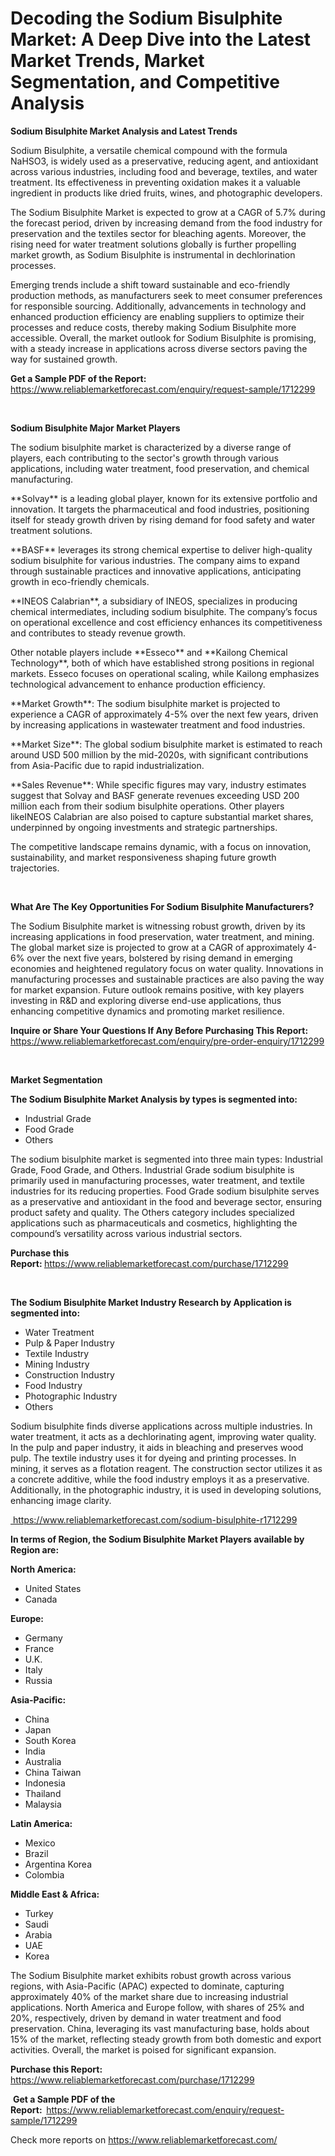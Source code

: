 <p><h1>Decoding the Sodium Bisulphite Market: A Deep Dive into the Latest Market Trends, Market Segmentation, and Competitive Analysis</h1></p><p><strong>Sodium Bisulphite Market Analysis and Latest Trends</strong></p>
<p><p>Sodium Bisulphite, a versatile chemical compound with the formula NaHSO3, is widely used as a preservative, reducing agent, and antioxidant across various industries, including food and beverage, textiles, and water treatment. Its effectiveness in preventing oxidation makes it a valuable ingredient in products like dried fruits, wines, and photographic developers. </p><p>The Sodium Bisulphite Market is expected to grow at a CAGR of 5.7% during the forecast period, driven by increasing demand from the food industry for preservation and the textiles sector for bleaching agents. Moreover, the rising need for water treatment solutions globally is further propelling market growth, as Sodium Bisulphite is instrumental in dechlorination processes.</p><p>Emerging trends include a shift toward sustainable and eco-friendly production methods, as manufacturers seek to meet consumer preferences for responsible sourcing. Additionally, advancements in technology and enhanced production efficiency are enabling suppliers to optimize their processes and reduce costs, thereby making Sodium Bisulphite more accessible. Overall, the market outlook for Sodium Bisulphite is promising, with a steady increase in applications across diverse sectors paving the way for sustained growth.</p></p>
<p><strong>Get a Sample PDF of the Report:&nbsp;</strong> <a href="https://www.reliablemarketforecast.com/enquiry/request-sample/1712299?utm_campaign=3307&utm_medium=2&utm_source=Github&utm_content=ia&utm_term=01042025&utm_id=sodium-bisulphite">https://www.reliablemarketforecast.com/enquiry/request-sample/1712299</a></p>
<p>&nbsp;</p>
<p><strong>Sodium Bisulphite Major Market Players</strong></p>
<p><p>The sodium bisulphite market is characterized by a diverse range of players, each contributing to the sector's growth through various applications, including water treatment, food preservation, and chemical manufacturing. </p><p>**Solvay** is a leading global player, known for its extensive portfolio and innovation. It targets the pharmaceutical and food industries, positioning itself for steady growth driven by rising demand for food safety and water treatment solutions.</p><p>**BASF** leverages its strong chemical expertise to deliver high-quality sodium bisulphite for various industries. The company aims to expand through sustainable practices and innovative applications, anticipating growth in eco-friendly chemicals.</p><p>**INEOS Calabrian**, a subsidiary of INEOS, specializes in producing chemical intermediates, including sodium bisulphite. The company’s focus on operational excellence and cost efficiency enhances its competitiveness and contributes to steady revenue growth.</p><p>Other notable players include **Esseco** and **Kailong Chemical Technology**, both of which have established strong positions in regional markets. Esseco focuses on operational scaling, while Kailong emphasizes technological advancement to enhance production efficiency.</p><p>**Market Growth**: The sodium bisulphite market is projected to experience a CAGR of approximately 4-5% over the next few years, driven by increasing applications in wastewater treatment and food industries. </p><p>**Market Size**: The global sodium bisulphite market is estimated to reach around USD 500 million by the mid-2020s, with significant contributions from Asia-Pacific due to rapid industrialization.</p><p>**Sales Revenue**: While specific figures may vary, industry estimates suggest that Solvay and BASF generate revenues exceeding USD 200 million each from their sodium bisulphite operations. Other players likeINEOS Calabrian are also poised to capture substantial market shares, underpinned by ongoing investments and strategic partnerships. </p><p>The competitive landscape remains dynamic, with a focus on innovation, sustainability, and market responsiveness shaping future growth trajectories.</p></p>
<p>&nbsp;</p>
<p><strong>What Are The Key Opportunities For Sodium Bisulphite Manufacturers?</strong></p>
<p><p>The Sodium Bisulphite market is witnessing robust growth, driven by its increasing applications in food preservation, water treatment, and mining. The global market size is projected to grow at a CAGR of approximately 4-6% over the next five years, bolstered by rising demand in emerging economies and heightened regulatory focus on water quality. Innovations in manufacturing processes and sustainable practices are also paving the way for market expansion. Future outlook remains positive, with key players investing in R&D and exploring diverse end-use applications, thus enhancing competitive dynamics and promoting market resilience.</p></p>
<p><strong>Inquire or Share Your Questions If Any Before Purchasing This Report:</strong> <a href="https://www.reliablemarketforecast.com/enquiry/pre-order-enquiry/1712299?utm_campaign=3307&utm_medium=2&utm_source=Github&utm_content=ia&utm_term=01042025&utm_id=sodium-bisulphite">https://www.reliablemarketforecast.com/enquiry/pre-order-enquiry/1712299</a></p>
<p>&nbsp;</p>
<p><strong>Market Segmentation</strong></p>
<p><strong>The Sodium Bisulphite Market Analysis by types is segmented into:</strong></p>
<p><ul><li>Industrial Grade</li><li>Food Grade</li><li>Others</li></ul></p>
<p><p>The sodium bisulphite market is segmented into three main types: Industrial Grade, Food Grade, and Others. Industrial Grade sodium bisulphite is primarily used in manufacturing processes, water treatment, and textile industries for its reducing properties. Food Grade sodium bisulphite serves as a preservative and antioxidant in the food and beverage sector, ensuring product safety and quality. The Others category includes specialized applications such as pharmaceuticals and cosmetics, highlighting the compound’s versatility across various industrial sectors.</p></p>
<p><strong>Purchase this Report:&nbsp;</strong><a href="https://www.reliablemarketforecast.com/purchase/1712299?utm_campaign=3307&utm_medium=2&utm_source=Github&utm_content=ia&utm_term=01042025&utm_id=sodium-bisulphite">https://www.reliablemarketforecast.com/purchase/1712299</a></p>
<p>&nbsp;</p>
<p><strong>The Sodium Bisulphite Market Industry Research by Application is segmented into:</strong></p>
<p><ul><li>Water Treatment</li><li>Pulp & Paper Industry</li><li>Textile Industry</li><li>Mining Industry</li><li>Construction Industry</li><li>Food Industry</li><li>Photographic Industry</li><li>Others</li></ul></p>
<p><p>Sodium bisulphite finds diverse applications across multiple industries. In water treatment, it acts as a dechlorinating agent, improving water quality. In the pulp and paper industry, it aids in bleaching and preserves wood pulp. The textile industry uses it for dyeing and printing processes. In mining, it serves as a flotation reagent. The construction sector utilizes it as a concrete additive, while the food industry employs it as a preservative. Additionally, in the photographic industry, it is used in developing solutions, enhancing image clarity.</p></p>
<p><a href="https://www.reliablemarketforecast.com/sodium-bisulphite-r1712299?utm_campaign=3307&utm_medium=2&utm_source=Github&utm_content=ia&utm_term=01042025&utm_id=sodium-bisulphite">&nbsp;https://www.reliablemarketforecast.com/sodium-bisulphite-r1712299</a></p>
<p><strong>In terms of Region, the Sodium Bisulphite Market Players available by Region are:</strong></p>
<p>
    <p> <strong> North America: </strong>
        <ul>
            <li>United States</li>
            <li>Canada</li>
        </ul>
        </p> 
    <p> <strong> Europe: </strong>
        <ul>
            <li>Germany</li>
            <li>France</li>
            <li>U.K.</li>
            <li>Italy</li>
            <li>Russia</li>
        </ul>
        </p> 
    <p> <strong> Asia-Pacific: </strong>
        <ul>
            <li>China</li>
            <li>Japan</li>
            <li>South Korea</li>
            <li>India</li>
            <li>Australia</li>
            <li>China Taiwan</li>
            <li>Indonesia</li>
            <li>Thailand</li>
            <li>Malaysia</li>
        </ul>
        </p> 
    <p> <strong> Latin America: </strong>
        <ul>
            <li>Mexico</li>
            <li>Brazil</li>
            <li>Argentina Korea</li>
            <li>Colombia</li>
        </ul>
        </p> 
    <p> <strong> Middle East & Africa: </strong>
        <ul>
            <li>Turkey</li>
            <li>Saudi</li>
            <li>Arabia</li>
            <li>UAE</li>
            <li>Korea</li>
        </ul>
    </p>
    </p>
<p><p>The Sodium Bisulphite market exhibits robust growth across various regions, with Asia-Pacific (APAC) expected to dominate, capturing approximately 40% of the market share due to increasing industrial applications. North America and Europe follow, with shares of 25% and 20%, respectively, driven by demand in water treatment and food preservation. China, leveraging its vast manufacturing base, holds about 15% of the market, reflecting steady growth from both domestic and export activities. Overall, the market is poised for significant expansion.</p></p>
<p><strong>Purchase this Report: </strong><a href="https://www.reliablemarketforecast.com/purchase/1712299?utm_campaign=3307&utm_medium=2&utm_source=Github&utm_content=ia&utm_term=01042025&utm_id=sodium-bisulphite">https://www.reliablemarketforecast.com/purchase/1712299</a></p>
<p>&nbsp;<strong>Get a Sample PDF of the Report:&nbsp;&nbsp;</strong><a href="https://www.reliablemarketforecast.com/enquiry/request-sample/1712299?utm_campaign=3307&utm_medium=2&utm_source=Github&utm_content=ia&utm_term=01042025&utm_id=sodium-bisulphite">https://www.reliablemarketforecast.com/enquiry/request-sample/1712299</a></p>
<p><strong></strong></p>
<p>Check more reports on <a href="https://www.reliablemarketforecast.com/?utm_campaign=3307&utm_medium=2&utm_source=Github&utm_content=ia&utm_term=01042025&utm_id=sodium-bisulphite">https://www.reliablemarketforecast.com/</a></p>